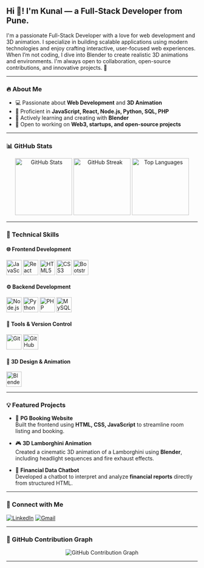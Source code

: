 <h2 align="left">Hi 👋! I'm Kunal — a Full-Stack Developer from Pune.</h2>

I'm a passionate Full-Stack Developer with a love for web development and 3D animation. I specialize in building scalable applications using modern technologies and enjoy crafting interactive, user-focused web experiences. When I’m not coding, I dive into Blender to create realistic 3D animations and environments. I'm always open to collaboration, open-source contributions, and innovative projects. 🚀

---

### 🔥 About Me

- 💻 Passionate about **Web Development** and **3D Animation**
- 🚀 Proficient in **JavaScript, React, Node.js, Python, SQL, PHP**
- 🎨 Actively learning and creating with **Blender**
- 🤝 Open to working on **Web3, startups, and open-source projects**

---

### 📊 GitHub Stats

<div align="center">
  <img src="https://github-readme-stats.vercel.app/api?username=KunalLabs&show_icons=true&theme=dark" height="150" alt="GitHub Stats"/>
  <img src="https://streak-stats.demolab.com?user=KunalLabs&theme=dracula" height="150" alt="GitHub Streak"/>
  <img src="https://github-readme-stats.vercel.app/api/top-langs?username=KunalLabs&layout=compact&theme=dracula" height="150" alt="Top Languages"/>
</div>

---

### 🚀 Technical Skills

#### 🌐 Frontend Development
<div align="left">
  <img src="https://cdn.jsdelivr.net/gh/devicons/devicon/icons/javascript/javascript-original.svg" height="40" alt="JavaScript"/>
  <img src="https://cdn.jsdelivr.net/gh/devicons/devicon/icons/react/react-original.svg" height="40" alt="React"/>
  <img src="https://cdn.jsdelivr.net/gh/devicons/devicon/icons/html5/html5-original.svg" height="40" alt="HTML5"/>
  <img src="https://cdn.jsdelivr.net/gh/devicons/devicon/icons/css3/css3-original.svg" height="40" alt="CSS3"/>
  <img src="https://cdn.jsdelivr.net/gh/devicons/devicon/icons/bootstrap/bootstrap-original.svg" height="40" alt="Bootstrap"/>
</div>

#### ⚙️ Backend Development
<div align="left">
  <img src="https://cdn.jsdelivr.net/gh/devicons/devicon/icons/nodejs/nodejs-original.svg" height="40" alt="Node.js"/>
  <img src="https://cdn.jsdelivr.net/gh/devicons/devicon/icons/python/python-original.svg" height="40" alt="Python"/>
  <img src="https://cdn.jsdelivr.net/gh/devicons/devicon/icons/php/php-original.svg" height="40" alt="PHP"/>
  <img src="https://cdn.jsdelivr.net/gh/devicons/devicon/icons/mysql/mysql-original.svg" height="40" alt="MySQL"/>
</div>

#### 🔧 Tools & Version Control
<div align="left">
  <img src="https://cdn.jsdelivr.net/gh/devicons/devicon/icons/git/git-original.svg" height="40" alt="Git"/>
  <img src="https://cdn.jsdelivr.net/gh/devicons/devicon/icons/github/github-original.svg" height="40" alt="GitHub"/>
</div>

#### 🎨 3D Design & Animation
<div align="left">
  <img src="https://cdn.jsdelivr.net/gh/devicons/devicon/icons/blender/blender-original.svg" height="40" alt="Blender"/>
</div>

---

### 💡 Featured Projects

- 🚀 **PG Booking Website**  
  Built the frontend using **HTML, CSS, JavaScript** to streamline room listing and booking.

- 🎮 **3D Lamborghini Animation**  
  Created a cinematic 3D animation of a Lamborghini using **Blender**, including headlight sequences and fire exhaust effects.

- 🤖 **Financial Data Chatbot**  
  Developed a chatbot to interpret and analyze **financial reports** directly from structured HTML.

---

### 📩 Connect with Me

[![LinkedIn](https://img.shields.io/badge/LinkedIn-Connect-blue?style=for-the-badge&logo=linkedin)](https://www.linkedin.com/in/kunal-chaudhari-276311249) 
[![Gmail](https://img.shields.io/badge/Gmail-Send%20Mail-red?style=for-the-badge&logo=gmail)](mailto:kunalchaudhari1200@gmail.com)

---

### 🐍 GitHub Contribution Graph

<div align="center">
  <img src="https://raw.githubusercontent.com/KunalLabs/KunalLabs/output/snake.svg" alt="GitHub Contribution Graph"/>
</div>

---



